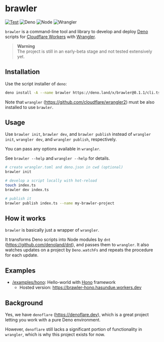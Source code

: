 # brawler

<!-- deno-fmt-ignore-start -->

[![Test](https://github.com/hasundue/brawler/actions/workflows/test.yml/badge.svg)](https://github.com/hasundue/brawler/actions/workflows/test.yml)
![Deno](https://img.shields.io/badge/Deno-v1.29.1-blue?logo=deno) <!-- @denopendabot denoland/deno -->
![Node](https://img.shields.io/badge/Node-16.17.0-blue?logo=node) <!-- @denopendabot nodejs/node -->
![Wrangler](https://img.shields.io/badge/Wrangler-2.1.6-blue?logo=cloudflare) <!-- @denopendabot cloudflare/wrangler2 -->

`brawler` is a command-line tool and library to develop and deploy
[Deno](https://deno.land) scripts for
[Cloudflare Workers](https://workers.cloudflare.com) with
[Wrangler](https://developers.cloudflare.com/workers/wrangler/get-started).

<!-- deno-fmt-ignore-end -->

> **Warning**\
> The project is still in an early-beta stage and not tested extensively yet.

## Installation

Use the script installer of `deno`:

```sh
deno install -A --name brawler https://deno.land/x/brawler@0.1.1/cli.ts
```

Note that `wrangler` (https://github.com/cloudflare/wrangler2) must be also
installed to use `brawler`.

## Usage

Use `brawler init`, `brawler dev`, and `brawler publish` instead of
`wrangler init`, `wrangler dev`, and `wrangler publish`, respectively.

You can pass any options available in `wrangler`.

See `brawler --help` and `wrangler --help` for details.

```sh
# create wrangler.toml and deno.json in cwd (optional)
brawler init

# develop a script locally with hot-reload
touch index.ts
brawler dev index.ts

# publish it
brawler publish index.ts --name my-brawler-project
```

## How it works

`brawler` is basically just a wrapper of `wrangler`.

It transforms Deno scripts into Node modules by `dnt`
(https://github.com/denoland/dnt), and passes them to `wrangler`. It also
watches updates on a project by `Deno.watchFs` and repeats the procedure for
each update.

## Examples

- [/examples/hono](/examples/hono): Hello-world with
  [Hono](https://github.com/honojs/hono) framework
  - Hosted version: https://brawler-hono.hasundue.workers.dev

## Background

Yes, we have `denoflare` (https://denoflare.dev), which is a great project
letting you work with a pure Deno environment.

However, `denoflare` still lacks a significant portion of functionality in
`wrangler`, which is why this project exists for now.
